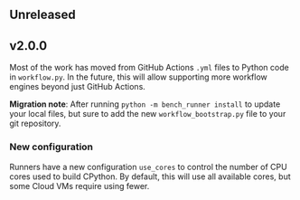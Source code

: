 ## Unreleased

## v2.0.0

Most of the work has moved from GitHub Actions `.yml` files to Python code in `workflow.py`.
In the future, this will allow supporting more workflow engines beyond just GitHub Actions.

**Migration note**: After running `python -m bench_runner install` to update your local files, but sure to add the new `workflow_bootstrap.py` file to your git repository.

### New configuration

Runners have a new configuration `use_cores` to control the number of CPU cores
used to build CPython. By default, this will use all available cores, but some
Cloud VMs require using fewer.
